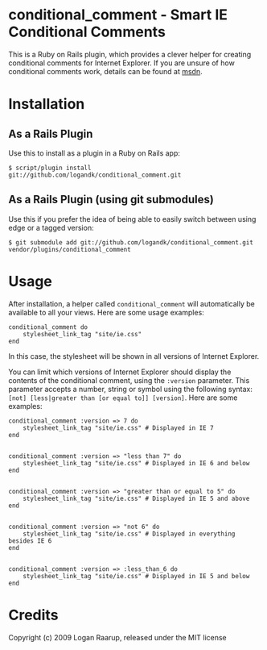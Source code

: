 conditional_comment - Smart IE Conditional Comments
=================================================

This is a Ruby on Rails plugin, which provides a clever helper for creating conditional comments for Internet Explorer.
If you are unsure of how conditional comments work, details can be found at [msdn](http://msdn.microsoft.com/en-us/library/ms537512%28VS.85%29.aspx).



Installation
============

As a Rails Plugin
-----------------

Use this to install as a plugin in a Ruby on Rails app:

	$ script/plugin install git://github.com/logandk/conditional_comment.git


As a Rails Plugin (using git submodules)
----------------------------------------

Use this if you prefer the idea of being able to easily switch between using edge or a tagged version:

	$ git submodule add git://github.com/logandk/conditional_comment.git vendor/plugins/conditional_comment



Usage
=====

After installation, a helper called `conditional_comment` will automatically be available to all your views. Here are some usage examples:

	conditional_comment do
		stylesheet_link_tag "site/ie.css"
	end

In this case, the stylesheet will be shown in all versions of Internet Explorer.

You can limit which versions of Internet Explorer should display the contents of the conditional comment, using the `:version` parameter. This parameter accepts a number, string or symbol using the following syntax: `[not] [less|greater than [or equal to]] [version]`. Here are some examples:

	conditional_comment :version => 7 do
		stylesheet_link_tag "site/ie.css" # Displayed in IE 7
	end


	conditional_comment :version => "less than 7" do
		stylesheet_link_tag "site/ie.css" # Displayed in IE 6 and below
	end


	conditional_comment :version => "greater than or equal to 5" do
		stylesheet_link_tag "site/ie.css" # Displayed in IE 5 and above
	end


	conditional_comment :version => "not 6" do
		stylesheet_link_tag "site/ie.css" # Displayed in everything besides IE 6
	end


	conditional_comment :version => :less_than_6 do
		stylesheet_link_tag "site/ie.css" # Displayed in IE 5 and below
	end


Credits
=======
Copyright (c) 2009 Logan Raarup, released under the MIT license

